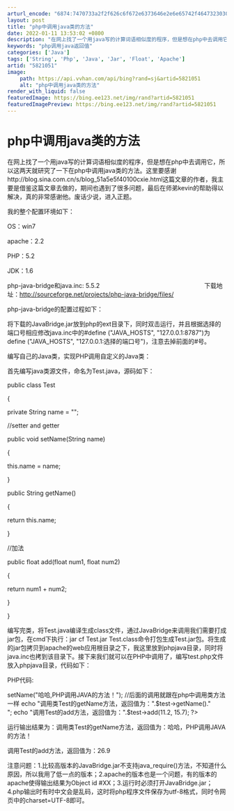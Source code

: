 ```yaml
---
arturl_encode: "6874:7470733a2f2f626c6f672e6373646e2e6e65742f4647323030:362f61727469636c652f64657461696c732f35383231303531"
layout: post
title: "php中调用java类的方法"
date: 2022-01-11 13:53:02 +0800
description: "在网上找了一个用java写的计算词语相似度的程序，但是想在php中去调用它，所以这两天就研究了一下在"
keywords: "php调用java返回值"
categories: ['Java']
tags: ['String', 'Php', 'Java', 'Jar', 'Float', 'Apache']
artid: "5821051"
image:
    path: https://api.vvhan.com/api/bing?rand=sj&artid=5821051
    alt: "php中调用java类的方法"
render_with_liquid: false
featuredImage: https://bing.ee123.net/img/rand?artid=5821051
featuredImagePreview: https://bing.ee123.net/img/rand?artid=5821051
---
```


# php中调用java类的方法

在网上找了一个用java写的计算词语相似度的程序，但是想在php中去调用它，所以这两天就研究了一下在php中调用java类的方法。这里要感谢http://blog.sina.com.cn/s/blog\_51a5e5f40100cxie.html这篇文章的作者，我主要是借鉴这篇文章去做的，期间也遇到了很多问题，最后在师弟kevin的帮助得以解决，真的非常感谢他。废话少说，进入正题。

我的整个配置环境如下：

OS：win7
  
apache：2.2
  
PHP：5.2
  
JDK：1.6
  
php-java-bridge和java.inc: 5.5.2                                                             下载地址：http://sourceforge.net/projects/php-java-bridge/files/

php-java-bridge的配置过程如下：

将下载的JavaBridge.jar放到php的ext目录下，同时双击运行，并且根据选择的端口号相应修改java.inc中的#define ("JAVA\_HOSTS", "127.0.0.1:8787")为define ("JAVA\_HOSTS", "127.0.0.1:选择的端口号")，注意去掉前面的#号。

编写自己的Java类，实现PHP调用自定义的Java类：

首先编写java类源文件，命名为Test.java，源码如下：
  
public class Test
  
{
  
private String name = "";

//setter and getter
  
public void setName(String name)
  
{
  
this.name = name;
  
}

public String getName()
  
{
  
return this.name;
  
}

//加法
  
public float add(float num1, float num2)
  
{
  
return num1 + num2;
  
}
  
}

编写完类，将Test.java编译生成class文件，通过JavaBridge来调用我们需要打成jar包，在cmd下执行：jar cf Test.jar Test.class命令打包生成Test.jar包。将生成的jar包拷贝到apache的web应用根目录之下，我这里放到phpjava目录，同时将java.inc也拷到该目录下。接下来我们就可以在PHP中调用了，编写test.php文件放入phpjava目录，代码如下：

PHP代码:
  
<?php

require\_once("Java.inc"); //必须包含的配置文件
  
java\_require("Test.jar"); //引用包含的jar包

$test = new Java("Test"); //产生实例
  
$test->setName("哈哈,PHP调用JAVA的方法！"); //后面的调用就跟在php中调用类方法一样

echo "调用类Test的getName方法，返回值为：".$test->getName()."<br>";
  
echo "调用Test的add方法，返回值为：".$test->add(11.2, 15.7);
  
?>
  
运行输出结果为：调用类Test的getName方法，返回值为：哈哈，PHP调用JAVA的方法！
  
调用Test的add方法，返回值为：26.9
  
注意问题：1.比较高版本的JavaBridge.jar不支持java\_require()方法，不知道什么原因，所以我用了低一点的版本；2.apache的版本也是一个问题，有的版本的apache使得输出结果为Object id #XX；3.运行时必须打开JavaBridge.jar；4.php输出时有时中文会是乱码，这时将php程序文件保存为utf-8格式，同时令网页中的charset=UTF-8即可。